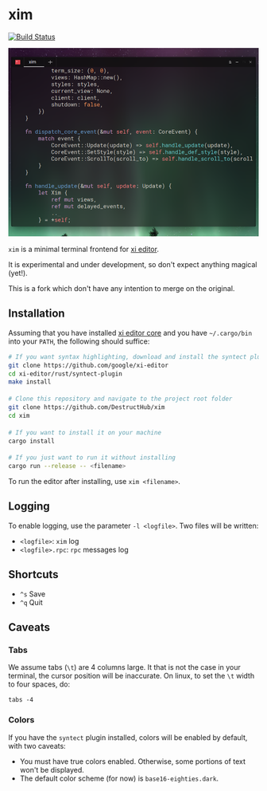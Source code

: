 # xim

[![Build Status](https://travis-ci.org/xi-frontend/xim.svg?branch=master)](https://travis-ci.org/xi-frontend/xim)

![the xim source](.github/xim.png)

`xim` is a minimal terminal frontend for [xi editor](https://github.com/google/xi-editor).

It is experimental and under development, so don't expect anything magical (yet!).

This is a fork which don't have any intention to merge on the original.

## Installation

Assuming that you have installed [xi editor core](https://github.com/google/xi-editor) and you have `~/.cargo/bin` into your `PATH`, the following should suffice:

```bash
# If you want syntax highlighting, download and install the syntect plugin
git clone https://github.com/google/xi-editor
cd xi-editor/rust/syntect-plugin
make install

# Clone this repository and navigate to the project root folder
git clone https://github.com/DestructHub/xim
cd xim

# If you want to install it on your machine
cargo install

# If you just want to run it without installing
cargo run --release -- <filename>
```

To run the editor after installing, use `xim <filename>`.

## Logging

To enable logging, use the parameter `-l <logfile>`. Two files will be written:

- `<logfile>`: `xim` log
- `<logfile>.rpc`: `rpc` messages log


## Shortcuts

- `^s` Save
- `^q` Quit

## Caveats

### Tabs

We assume tabs (`\t`) are 4 columns large. It that is not the case in
your terminal, the cursor position will be inaccurate. On linux, to
set the `\t` width to four spaces, do:

```
tabs -4
```

### Colors

If you have the `syntect` plugin installed, colors will be enabled by
default, with two caveats:

- You must have true colors enabled. Otherwise, some portions of text
  won't be displayed.
- The default color scheme (for now) is `base16-eighties.dark`.
